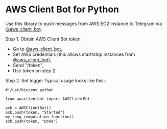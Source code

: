 AWS Client Bot for Python
=========================

Use this library to push messages from AWS EC2 instance to Telegram via [@aws_client_bot](https://t.me/aws_client_bot).

Step 1. Obtain AWS Client Bot token
* Go to [@aws_client_bot](https://t.me/aws_client_bot),
* Set AWS credentials (this allows start/stop instances from [@aws_client_bot](https://t.me/aws_client_bot)),
* Send "/token",
* Use token on step 2

Step 2. Set logger
Typical usage looks like this::

    #!/usr/bin/env python

    from awsclientbot import AWSClientBot

    acb = AWSClientBot()
    acb.push(token, "Started")
    my_long_computation_function()
    acb.push(token, "Done")
